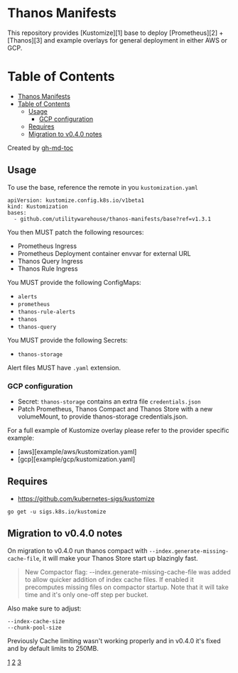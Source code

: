 # Thanos Manifests

This repository provides [Kustomize][1] base to deploy [Prometheus][2] +
[Thanos][3] and example overlays for general deployment in either AWS or GCP.

Table of Contents
=================

   * [Thanos Manifests](#thanos-manifests)
   * [Table of Contents](#table-of-contents)
      * [Usage](#usage)
         * [GCP configuration](#gcp-configuration)
      * [Requires](#requires)
      * [Migration to v0.4.0 notes](#migration-to-v040-notes)

Created by [gh-md-toc](https://github.com/ekalinin/github-markdown-toc)

## Usage

To use the base, reference the remote in you `kustomization.yaml`

```
apiVersion: kustomize.config.k8s.io/v1beta1
kind: Kustomization
bases:
  - github.com/utilitywarehouse/thanos-manifests/base?ref=v1.3.1
```

You then MUST patch the following resources:

- Prometheus Ingress
- Prometheus Deployment container envvar for external URL
- Thanos Query Ingress
- Thanos Rule Ingress

You MUST provide the following ConfigMaps:

- `alerts`
- `prometheus`
- `thanos-rule-alerts`
- `thanos`
- `thanos-query`

You MUST provide the following Secrets:
- `thanos-storage`

Alert files MUST have `.yaml` extension.

### GCP configuration

- Secret: `thanos-storage` contains an extra file `credentials.json`
- Patch Prometheus, Thanos Compact and Thanos Store with a new volumeMount, to
  provide thanos-storage credentials.json.

For a full example of Kustomize overlay please refer to the provider specific
example:

- [aws][example/aws/kustomization.yaml]
- [gcp][example/gcp/kustomization.yaml]

## Requires

- https://github.com/kubernetes-sigs/kustomize

```
go get -u sigs.k8s.io/kustomize
```

## Migration to v0.4.0 notes

On migration to v0.4.0 run thanos compact with `--index.generate-missing-cache-file`, it will make your Thanos Store start up blazingly fast.

> New Compactor flag: --index.generate-missing-cache-file was added to allow quicker addition of index cache files. If enabled it precomputes missing files on compactor startup. Note that it will take time and it's only one-off step per bucket.<Paste>

Also make sure to adjust:

```
--index-cache-size
--chunk-pool-size
```

Previously Cache limiting wasn't working properly and in v0.4.0 it's fixed and by default limits to 250MB.

[1](https://kustomize.io/)
[2](https://prometheus.io/)
[3](https://thanos.io/)
